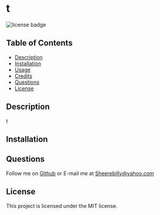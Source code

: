 # t
  ![license badge](https://img.shields.io/badge/License-MIT-red)
## Table of Contents

- [Description](#description)
- [Installation](#installation)
- [Usage](#usage)
- [Credits](#credits)
- [Questions](#questions)
- [License](#license)
## Description 
t

## Installation
## Questions
Follow me on [Github](https://github.com/WilliamSheere) or E-mail me at Sheerebilly@yahoo.com
## License

This project is licensed under the MIT license.
 
